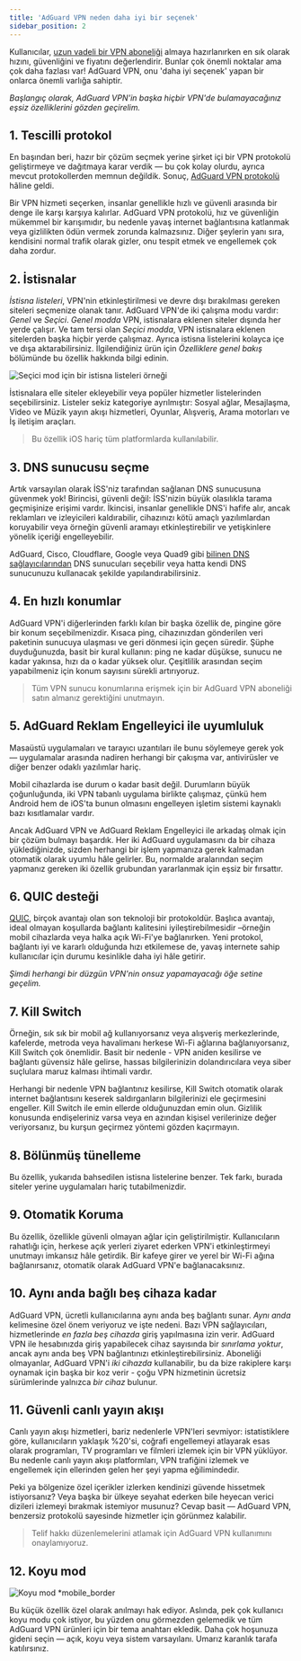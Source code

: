 ```yaml
---
title: 'AdGuard VPN neden daha iyi bir seçenek'
sidebar_position: 2
---
```


Kullanıcılar, [uzun vadeli bir VPN aboneliği](subscription.md) almaya hazırlanırken en sık olarak hızını, güvenliğini ve fiyatını değerlendirir. Bunlar çok önemli noktalar ama çok daha fazlası var! AdGuard VPN, onu 'daha iyi seçenek' yapan bir onlarca önemli varlığa sahiptir.

*Başlangıç olarak, AdGuard VPN'in başka hiçbir VPN'de bulamayacağınız eşsiz özelliklerini gözden geçirelim.*

## 1. Tescilli protokol

En başından beri, hazır bir çözüm seçmek yerine şirket içi bir VPN protokolü geliştirmeye ve dağıtmaya karar verdik — bu çok kolay olurdu, ayrıca mevcut protokollerden memnun değildik. Sonuç, [AdGuard VPN protokolü](adguard-vpn-protocol.mdx) hâline geldi.

Bir VPN hizmeti seçerken, insanlar genellikle hızlı ve güvenli arasında bir denge ile karşı karşıya kalırlar. AdGuard VPN protokolü, hız ve güvenliğin mükemmel bir karışımıdır, bu nedenle yavaş internet bağlantısına katlanmak veya gizlilikten ödün vermek zorunda kalmazsınız. Diğer şeylerin yanı sıra, kendisini normal trafik olarak gizler, onu tespit etmek ve engellemek çok daha zordur.

## 2. İstisnalar

*İstisna listeleri*, VPN'nin etkinleştirilmesi ve devre dışı bırakılması gereken siteleri seçmenize olanak tanır. AdGuard VPN'de iki çalışma modu vardır: *Genel* ve *Seçici*. *Genel modda* VPN, istisnalara eklenen siteler dışında her yerde çalışır. Ve tam tersi olan *Seçici modda*, VPN istisnalara eklenen sitelerden başka hiçbir yerde çalışmaz. Ayrıca istisna listelerini kolayca içe ve dışa aktarabilirsiniz. İlgilendiğiniz ürün için *Özelliklere genel bakış* bölümünde bu özellik hakkında bilgi edinin.

![Seçici mod için bir istisna listeleri örneği](https://cdn.adguardvpn.com/public/Adguard/Blog/vpn_export_exclusions.png)

İstisnalara elle siteler ekleyebilir veya popüler hizmetler listelerinden seçebilirsiniz. Listeler sekiz kategoriye ayrılmıştır: Sosyal ağlar, Mesajlaşma, Video ve Müzik yayın akışı hizmetleri, Oyunlar, Alışveriş, Arama motorları ve İş iletişim araçları.

> Bu özellik iOS hariç tüm platformlarda kullanılabilir.

## 3. DNS sunucusu seçme

Artık varsayılan olarak İSS'niz tarafından sağlanan DNS sunucusuna güvenmek yok! Birincisi, güvenli değil: İSS'nizin büyük olasılıkla tarama geçmişinize erişimi vardır. İkincisi, insanlar genellikle DNS'i hafife alır, ancak reklamları ve izleyicileri kaldırabilir, cihazınızı kötü amaçlı yazılımlardan koruyabilir veya örneğin güvenli aramayı etkinleştirebilir ve yetişkinlere yönelik içeriği engelleyebilir.

AdGuard, Cisco, Cloudflare, Google veya Quad9 gibi [bilinen DNS sağlayıcılarından](https://adguard-dns.io/kb/general/dns-providers/) DNS sunucuları seçebilir veya hatta kendi DNS sunucunuzu kullanacak şekilde yapılandırabilirsiniz.

## 4. En hızlı konumlar

AdGuard VPN'i diğerlerinden farklı kılan bir başka özellik de, pingine göre bir konum seçebilmenizdir. Kısaca ping, cihazınızdan gönderilen veri paketinin sunucuya ulaşması ve geri dönmesi için geçen süredir. Şüphe duyduğunuzda, basit bir kural kullanın: ping ne kadar düşükse, sunucu ne kadar yakınsa, hızı da o kadar yüksek olur. Çeşitlilik arasından seçim yapabilmeniz için konum sayısını sürekli artırıyoruz.

> Tüm VPN sunucu konumlarına erişmek için bir AdGuard VPN aboneliği satın almanız gerektiğini unutmayın.

## 5. AdGuard Reklam Engelleyici ile uyumluluk

Masaüstü uygulamaları ve tarayıcı uzantıları ile bunu söylemeye gerek yok — uygulamalar arasında nadiren herhangi bir çakışma var, antivirüsler ve diğer benzer odaklı yazılımlar hariç.

Mobil cihazlarda ise durum o kadar basit değil. Durumların büyük çoğunluğunda, iki VPN tabanlı uygulama birlikte çalışmaz, çünkü hem Android hem de iOS'ta bunun olmasını engelleyen işletim sistemi kaynaklı bazı kısıtlamalar vardır.

Ancak AdGuard VPN ve AdGuard Reklam Engelleyici ile arkadaş olmak için bir çözüm bulmayı başardık. Her iki AdGuard uygulamasını da bir cihaza yüklediğinizde, sizden herhangi bir işlem yapmanıza gerek kalmadan otomatik olarak uyumlu hâle gelirler. Bu, normalde aralarından seçim yapmanız gereken iki özellik grubundan yararlanmak için eşsiz bir fırsattır.

## 6. QUIC desteği

[QUIC](https://adguard.com/blog/dns-over-quic.html), birçok avantajı olan son teknoloji bir protokoldür. Başlıca avantajı, ideal olmayan koşullarda bağlantı kalitesini iyileştirebilmesidir –örneğin mobil cihazlarda veya halka açık Wi-Fi'ye bağlanırken. Yeni protokol, bağlantı iyi ve kararlı olduğunda hızı etkilemese de, yavaş internete sahip kullanıcılar için durumu kesinlikle daha iyi hâle getirir.

*Şimdi herhangi bir düzgün VPN'nin onsuz yapamayacağı öğe setine geçelim.*

## 7. Kill Switch

Örneğin, sık sık bir mobil ağ kullanıyorsanız veya alışveriş merkezlerinde, kafelerde, metroda veya havalimanı herkese Wi-Fi ağlarına bağlanıyorsanız, Kill Switch çok önemlidir. Basit bir nedenle - VPN aniden kesilirse ve bağlantı güvensiz hâle gelirse, hassas bilgilerinizin dolandırıcılara veya siber suçlulara maruz kalması ihtimali vardır.

Herhangi bir nedenle VPN bağlantınız kesilirse, Kill Switch otomatik olarak internet bağlantısını keserek saldırganların bilgilerinizi ele geçirmesini engeller. Kill Switch ile emin ellerde olduğunuzdan emin olun. Gizlilik konusunda endişeleriniz varsa veya en azından kişisel verilerinize değer veriyorsanız, bu kurşun geçirmez yöntemi gözden kaçırmayın.

## 8. Bölünmüş tünelleme

Bu özellik, yukarıda bahsedilen istisna listelerine benzer. Tek farkı, burada siteler yerine uygulamaları hariç tutabilmenizdir.

## 9. Otomatik Koruma

Bu özellik, özellikle güvenli olmayan ağlar için geliştirilmiştir. Kullanıcıların rahatlığı için, herkese açık yerleri ziyaret ederken VPN'i etkinleştirmeyi unutmayı imkansız hâle getirdik. Bir kafeye girer ve yerel bir Wi-Fi ağına bağlanırsanız, otomatik olarak AdGuard VPN'e bağlanacaksınız.

## 10. Aynı anda bağlı beş cihaza kadar

AdGuard VPN, ücretli kullanıcılarına aynı anda beş bağlantı sunar. *Aynı anda* kelimesine özel önem veriyoruz ve işte nedeni. Bazı VPN sağlayıcıları, hizmetlerinde *en fazla beş cihazda* giriş yapılmasına izin verir. AdGuard VPN ile hesabınızda giriş yapabilecek cihaz sayısında bir *sınırlama yoktur*, ancak aynı anda beş VPN bağlantınızı etkinleştirebilirsiniz. Aboneliği olmayanlar, AdGuard VPN'i *iki cihazda* kullanabilir, bu da bize rakiplere karşı oynamak için başka bir koz verir - çoğu VPN hizmetinin ücretsiz sürümlerinde yalnızca *bir cihaz* bulunur.

## 11. Güvenli canlı yayın akışı

Canlı yayın akışı hizmetleri, bariz nedenlerle VPN'leri sevmiyor: istatistiklere göre, kullanıcıların yaklaşık %20'si, coğrafi engellemeyi atlayarak esas olarak programları, TV programları ve filmleri izlemek için bir VPN yüklüyor. Bu nedenle canlı yayın akışı platformları, VPN trafiğini izlemek ve engellemek için ellerinden gelen her şeyi yapma eğilimindedir.

Peki ya bölgenize özel içerikler izlerken kendinizi güvende hissetmek istiyorsanız? Veya başka bir ülkeye seyahat ederken bile heyecan verici dizileri izlemeyi bırakmak istemiyor musunuz? Cevap basit — AdGuard VPN, benzersiz protokolü sayesinde hizmetler için görünmez kalabilir.

> Telif hakkı düzenlemelerini atlamak için AdGuard VPN kullanımını onaylamıyoruz.

## 12. Koyu mod

![Koyu mod *mobile_border](https://cdn.adguardvpn.com/public/Adguard/Blog/vpn/main_en_black.png)

Bu küçük özellik özel olarak anılmayı hak ediyor. Aslında, pek çok kullanıcı koyu modu çok istiyor, bu yüzden onu görmezden gelemedik ve tüm AdGuard VPN ürünleri için bir tema anahtarı ekledik. Daha çok hoşunuza gideni seçin — açık, koyu veya sistem varsayılanı. Umarız karanlık tarafa katılırsınız.

